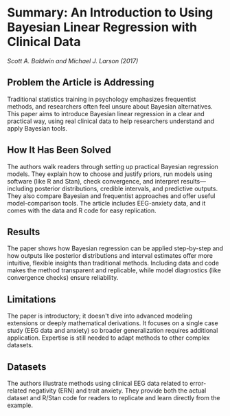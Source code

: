# Summary: An Introduction to Using Bayesian Linear Regression with Clinical Data  
*Scott A. Baldwin and Michael J. Larson (2017)*  

## Problem the Article is Addressing  
Traditional statistics training in psychology emphasizes frequentist methods, and researchers often feel unsure about Bayesian alternatives. This paper aims to introduce Bayesian linear regression in a clear and practical way, using real clinical data to help researchers understand and apply Bayesian tools.

## How It Has Been Solved  
The authors walk readers through setting up practical Bayesian regression models. They explain how to choose and justify priors, run models using software (like R and Stan), check convergence, and interpret results—including posterior distributions, credible intervals, and predictive outputs. They also compare Bayesian and frequentist approaches and offer useful model-comparison tools. The article includes EEG-anxiety data, and it comes with the data and R code for easy replication.

## Results  
The paper shows how Bayesian regression can be applied step-by-step and how outputs like posterior distributions and interval estimates offer more intuitive, flexible insights than traditional methods. Including data and code makes the method transparent and replicable, while model diagnostics (like convergence checks) ensure reliability.

## Limitations  
The paper is introductory; it doesn't dive into advanced modeling extensions or deeply mathematical derivations. It focuses on a single case study (EEG data and anxiety) so broader generalization requires additional application. Expertise is still needed to adapt methods to other complex datasets.

## Datasets  
The authors illustrate methods using clinical EEG data related to error-related negativity (ERN) and trait anxiety. They provide both the actual dataset and R/Stan code for readers to replicate and learn directly from the example.

